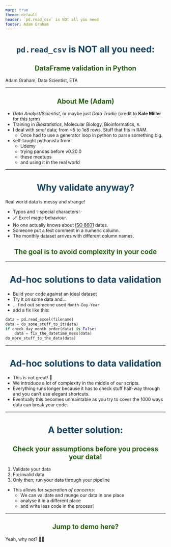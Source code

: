 ```yaml
---
marp: true
theme: default
header: `pd.read_csv` is NOT all you need
footer: Adam Graham
---
```

<style>
section {
  background:rgb(251, 252, 225);
}
h1 {
    color: rgb(24, 68, 97);
    text-align: center;
}
h2 {
    color: rgb(45, 97, 24);
    text-align: center;
}
</style>

<!-- paginate: skip -->

# `pd.read_csv` is NOT all you need:
## DataFrame validation in Python

Adam Graham, Data Scientist, ETA

---
<!-- paginate: true -->

## About Me (Adam)

- *Data Analyst/Scientist*, or maybe just *Data Tradie* (credit to **Kale Miller** for this term)
- Training in *Biostatistics*, Molecular Biology, Bioinformatics, `R`.
- I deal with *smol* data; from ~5 to 1e8 rows. Stuff that fits in RAM.
  - Once had to use a generator loop in python to parse something big.
- self-taught pythonista from:
  - Udemy
  - trying pandas before v0.20.0
  - these meetups
  - and using it in the real world

---

# Why validate anyway?

Real world data is messy and strange!

- Typos and ✨special characters✨
- 🪄 Excel magic behaviour.
- No one actually knows about [ISO 8601](https://en.wikipedia.org/wiki/ISO_8601) dates.
- Someone put a text comment in a numeric column.
- The monthly dataset arrives with different column names.

## The goal is to **avoid complexity in your code**

---

# Ad-hoc solutions to data validation

- Build your code against an ideal dataset
- Try it on some data and...
- ... find out someone used `Month-Day-Year`
- add a fix like this:
```python
data = pd.read_excel(filename)
data = do_some_stuff_to_it(data)
if check_day_month_order(data) is False:
    data = fix_the_datetime_mess(data)
do_more_stuff_to_the_data(data)
```

---

# Ad-hoc solutions to data validation

- This is not great! 🥲
- We introduce a lot of complexity in the middle of our scripts.
- Everything runs longer because it has to check stuff half-way through and you can't use elegant shortcuts.
- Eventually this becomes unmaintable as you try to cover the 1000 ways data can break your code.

---

# A better solution:
## Check your assumptions before you process your data!

1. Validate your data
2. Fix invalid data
3. Only then; run your data through your pipeline
- This allows for *seperation of concerns*:
  - We can validate and munge our data in one place
  - analyse it in a different place
  - and write less code in the process!

---

## Jump to demo here?
Yeah, why not? 🤷‍♀️
